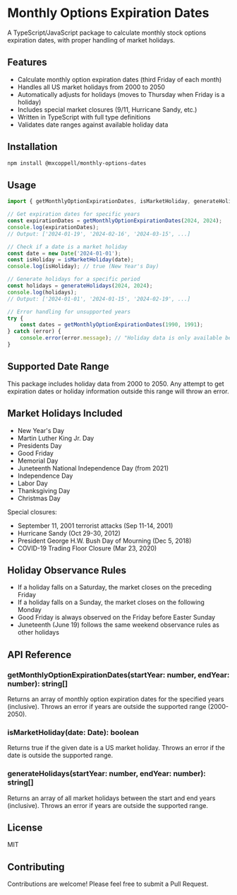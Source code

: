 # Monthly Options Expiration Dates

A TypeScript/JavaScript package to calculate monthly stock options expiration dates, with proper handling of market holidays.

## Features

- Calculate monthly option expiration dates (third Friday of each month)
- Handles all US market holidays from 2000 to 2050
- Automatically adjusts for holidays (moves to Thursday when Friday is a holiday)
- Includes special market closures (9/11, Hurricane Sandy, etc.)
- Written in TypeScript with full type definitions
- Validates date ranges against available holiday data

## Installation

```bash
npm install @mxcoppell/monthly-options-dates
```

## Usage

```typescript
import { getMonthlyOptionExpirationDates, isMarketHoliday, generateHolidays } from '@mxcoppell/monthly-options-dates';

// Get expiration dates for specific years
const expirationDates = getMonthlyOptionExpirationDates(2024, 2024);
console.log(expirationDates);
// Output: ['2024-01-19', '2024-02-16', '2024-03-15', ...]

// Check if a date is a market holiday
const date = new Date('2024-01-01');
const isHoliday = isMarketHoliday(date);
console.log(isHoliday); // true (New Year's Day)

// Generate holidays for a specific period
const holidays = generateHolidays(2024, 2024);
console.log(holidays);
// Output: ['2024-01-01', '2024-01-15', '2024-02-19', ...]

// Error handling for unsupported years
try {
    const dates = getMonthlyOptionExpirationDates(1990, 1991);
} catch (error) {
    console.error(error.message); // "Holiday data is only available between 2000 and 2050"
}
```

## Supported Date Range

This package includes holiday data from 2000 to 2050. Any attempt to get expiration dates or holiday information outside this range will throw an error.

## Market Holidays Included

- New Year's Day
- Martin Luther King Jr. Day
- Presidents Day
- Good Friday
- Memorial Day
- Juneteenth National Independence Day (from 2021)
- Independence Day
- Labor Day
- Thanksgiving Day
- Christmas Day

Special closures:
- September 11, 2001 terrorist attacks (Sep 11-14, 2001)
- Hurricane Sandy (Oct 29-30, 2012)
- President George H.W. Bush Day of Mourning (Dec 5, 2018)
- COVID-19 Trading Floor Closure (Mar 23, 2020)

## Holiday Observance Rules

- If a holiday falls on a Saturday, the market closes on the preceding Friday
- If a holiday falls on a Sunday, the market closes on the following Monday
- Good Friday is always observed on the Friday before Easter Sunday
- Juneteenth (June 19) follows the same weekend observance rules as other holidays

## API Reference

### getMonthlyOptionExpirationDates(startYear: number, endYear: number): string[]

Returns an array of monthly option expiration dates for the specified years (inclusive). Throws an error if years are outside the supported range (2000-2050).

### isMarketHoliday(date: Date): boolean

Returns true if the given date is a US market holiday. Throws an error if the date is outside the supported range.

### generateHolidays(startYear: number, endYear: number): string[]

Returns an array of all market holidays between the start and end years (inclusive). Throws an error if years are outside the supported range.

## License

MIT

## Contributing

Contributions are welcome! Please feel free to submit a Pull Request. 